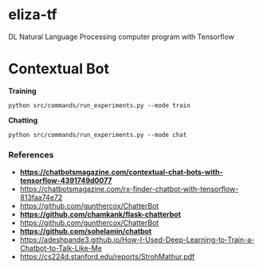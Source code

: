 # eliza-tf
DL Natural Language Processing computer program with Tensorflow

# Contextual Bot

**Training**
```
python src/commands/run_experiments.py --mode train
```

**Chatting**
```
python src/commands/run_experiments.py --mode chat
```
### References
- **https://chatbotsmagazine.com/contextual-chat-bots-with-tensorflow-4391749d0077**
- https://chatbotsmagazine.com/rx-finder-chatbot-with-tensorflow-813faa74e72
- https://github.com/gunthercox/ChatterBot
- **https://github.com/chamkank/flask-chatterbot**
- https://github.com/gunthercox/ChatterBot
- **https://github.com/sohelamin/chatbot**
- https://adeshpande3.github.io/How-I-Used-Deep-Learning-to-Train-a-Chatbot-to-Talk-Like-Me
- https://cs224d.stanford.edu/reports/StrohMathur.pdf

